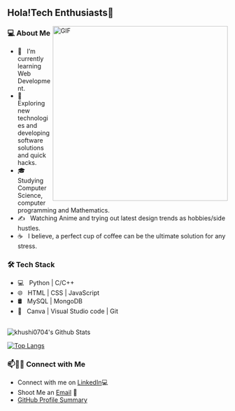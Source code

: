 <h2>Hola!Tech Enthusiasts👋</h2>
<img align="right" alt="GIF" src="https://media.giphy.com/media/xT39CV47COkGPZO3HG/giphy.gif" width="400"/>

<h3> 💻 About Me </h3>

- 🔭 &nbsp; I’m currently learning Web Development.
- 🤔 &nbsp; Exploring new technologies and developing software solutions and quick hacks.
- 🎓 &nbsp; Studying Computer Science, computer programming and Mathematics.
- ✍️ &nbsp; Watching Anime and trying out latest design trends as hobbies/side hustles.
- ☕ &nbsp; I believe, a perfect cup of coffee can be the ultimate solution for any stress. 

<h3>🛠 Tech Stack</h3>

- 💻 &nbsp; Python | C/C++
- 🌐 &nbsp; HTML | CSS | JavaScript 
- 🛢 &nbsp; MySQL | MongoDB
- 🔧 &nbsp; Canva | Visual Studio code | Git


<br>

<img align="center" src="https://github-readme-stats.vercel.app/api?username=khushi0704&include_all_commits=true&count_private=true&show_icons=true&line_height=20&title_color=7A7ADB&icon_color=2234AE&text_color=D3D3D3&bg_color=0,000000,130F40" alt="khushi0704's Github Stats">

</br>

[![Top Langs](https://github-readme-stats.vercel.app/api/top-langs/?username=khushi0704&layout=compact&text_color=daf7dc&bg_color=151515)](https://github.com/khushi0704/github-readme-stats)




### 📫🤝🏻 Connect with Me

 - Connect with me on [LinkedIn](https://www.linkedin.com/in/khushi0704/)💻
 - Shoot Me an [Email](mailto:khushi.jain0704@gmail.com) 💌
 - [GitHub Profile Summary](https://profile-summary-for-github.com/user/khushi0704)
